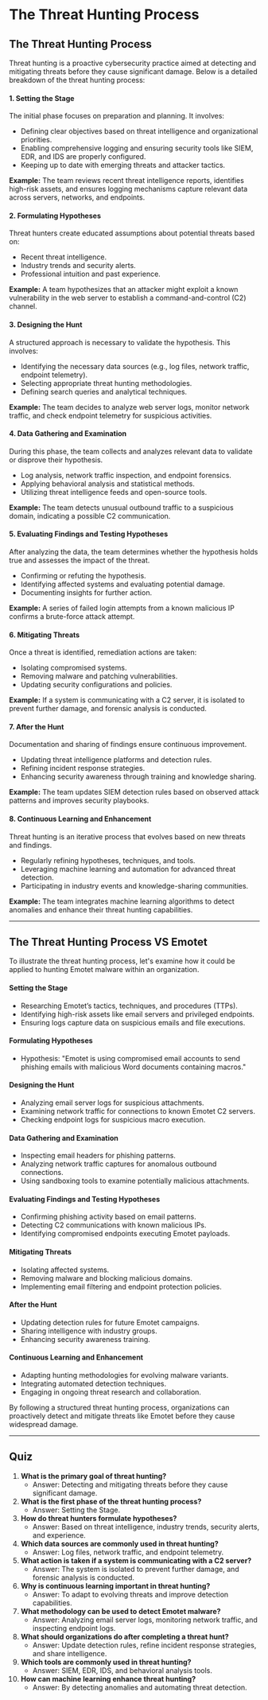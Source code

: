 # The Threat Hunting Process

## **The Threat Hunting Process**

Threat hunting is a proactive cybersecurity practice aimed at detecting and mitigating threats before they cause significant damage. Below is a detailed breakdown of the threat hunting process:

#### 1. Setting the Stage

The initial phase focuses on preparation and planning. It involves:

* Defining clear objectives based on threat intelligence and organizational priorities.
* Enabling comprehensive logging and ensuring security tools like SIEM, EDR, and IDS are properly configured.
* Keeping up to date with emerging threats and attacker tactics.

**Example:** The team reviews recent threat intelligence reports, identifies high-risk assets, and ensures logging mechanisms capture relevant data across servers, networks, and endpoints.

#### 2. Formulating Hypotheses

Threat hunters create educated assumptions about potential threats based on:

* Recent threat intelligence.
* Industry trends and security alerts.
* Professional intuition and past experience.

**Example:** A team hypothesizes that an attacker might exploit a known vulnerability in the web server to establish a command-and-control (C2) channel.

#### 3. Designing the Hunt

A structured approach is necessary to validate the hypothesis. This involves:

* Identifying the necessary data sources (e.g., log files, network traffic, endpoint telemetry).
* Selecting appropriate threat hunting methodologies.
* Defining search queries and analytical techniques.

**Example:** The team decides to analyze web server logs, monitor network traffic, and check endpoint telemetry for suspicious activities.

#### 4. Data Gathering and Examination

During this phase, the team collects and analyzes relevant data to validate or disprove their hypothesis.

* Log analysis, network traffic inspection, and endpoint forensics.
* Applying behavioral analysis and statistical methods.
* Utilizing threat intelligence feeds and open-source tools.

**Example:** The team detects unusual outbound traffic to a suspicious domain, indicating a possible C2 communication.

#### 5. Evaluating Findings and Testing Hypotheses

After analyzing the data, the team determines whether the hypothesis holds true and assesses the impact of the threat.

* Confirming or refuting the hypothesis.
* Identifying affected systems and evaluating potential damage.
* Documenting insights for further action.

**Example:** A series of failed login attempts from a known malicious IP confirms a brute-force attack attempt.

#### 6. Mitigating Threats

Once a threat is identified, remediation actions are taken:

* Isolating compromised systems.
* Removing malware and patching vulnerabilities.
* Updating security configurations and policies.

**Example:** If a system is communicating with a C2 server, it is isolated to prevent further damage, and forensic analysis is conducted.

#### 7. After the Hunt

Documentation and sharing of findings ensure continuous improvement.

* Updating threat intelligence platforms and detection rules.
* Refining incident response strategies.
* Enhancing security awareness through training and knowledge sharing.

**Example:** The team updates SIEM detection rules based on observed attack patterns and improves security playbooks.

#### 8. Continuous Learning and Enhancement

Threat hunting is an iterative process that evolves based on new threats and findings.

* Regularly refining hypotheses, techniques, and tools.
* Leveraging machine learning and automation for advanced threat detection.
* Participating in industry events and knowledge-sharing communities.

**Example:** The team integrates machine learning algorithms to detect anomalies and enhance their threat hunting capabilities.

***

## **The Threat Hunting Process VS Emotet**

To illustrate the threat hunting process, let's examine how it could be applied to hunting Emotet malware within an organization.

#### **Setting the Stage**

* Researching Emotet’s tactics, techniques, and procedures (TTPs).
* Identifying high-risk assets like email servers and privileged endpoints.
* Ensuring logs capture data on suspicious emails and file executions.

#### **Formulating Hypotheses**

* Hypothesis: "Emotet is using compromised email accounts to send phishing emails with malicious Word documents containing macros."

#### **Designing the Hunt**

* Analyzing email server logs for suspicious attachments.
* Examining network traffic for connections to known Emotet C2 servers.
* Checking endpoint logs for suspicious macro execution.

#### **Data Gathering and Examination**

* Inspecting email headers for phishing patterns.
* Analyzing network traffic captures for anomalous outbound connections.
* Using sandboxing tools to examine potentially malicious attachments.

#### **Evaluating Findings and Testing Hypotheses**

* Confirming phishing activity based on email patterns.
* Detecting C2 communications with known malicious IPs.
* Identifying compromised endpoints executing Emotet payloads.

#### **Mitigating Threats**

* Isolating affected systems.
* Removing malware and blocking malicious domains.
* Implementing email filtering and endpoint protection policies.

#### **After the Hunt**

* Updating detection rules for future Emotet campaigns.
* Sharing intelligence with industry groups.
* Enhancing security awareness training.

#### **Continuous Learning and Enhancement**

* Adapting hunting methodologies for evolving malware variants.
* Integrating automated detection techniques.
* Engaging in ongoing threat research and collaboration.

By following a structured threat hunting process, organizations can proactively detect and mitigate threats like Emotet before they cause widespread damage.

***

## Quiz

1. **What is the primary goal of threat hunting?**
   * Answer: Detecting and mitigating threats before they cause significant damage.
2. **What is the first phase of the threat hunting process?**
   * Answer: Setting the Stage.
3. **How do threat hunters formulate hypotheses?**
   * Answer: Based on threat intelligence, industry trends, security alerts, and experience.
4. **Which data sources are commonly used in threat hunting?**
   * Answer: Log files, network traffic, and endpoint telemetry.
5. **What action is taken if a system is communicating with a C2 server?**
   * Answer: The system is isolated to prevent further damage, and forensic analysis is conducted.
6. **Why is continuous learning important in threat hunting?**
   * Answer: To adapt to evolving threats and improve detection capabilities.
7. **What methodology can be used to detect Emotet malware?**
   * Answer: Analyzing email server logs, monitoring network traffic, and inspecting endpoint logs.
8. **What should organizations do after completing a threat hunt?**
   * Answer: Update detection rules, refine incident response strategies, and share intelligence.
9. **Which tools are commonly used in threat hunting?**
   * Answer: SIEM, EDR, IDS, and behavioral analysis tools.
10. **How can machine learning enhance threat hunting?**
    * Answer: By detecting anomalies and automating threat detection.
